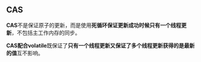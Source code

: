 ## CAS

**CAS**不是保证原子的更新，而是使用**死循环保证更新成功时候只有一个线程更新**，不包括主工作内存的同步。 

**CAS配合volatile**既保证了**只有一个线程更新又保证了多个线程更新获得的是最新的值**互不影响。

